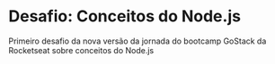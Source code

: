 # Desafio: Conceitos do Node.js
Primeiro desafio da nova versão da jornada do bootcamp GoStack da Rocketseat sobre conceitos do Node.js
